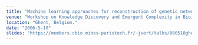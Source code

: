 ```yaml
---
title: "Machine learning approaches for reconstruction of genetic networks"
venue: "Workshop on Knowledge Discovery and Emergent Complexity in Bioinformatics (KBECB 2006)"
location: "Ghent, Belgium."
date: "2006-5-10"
slides: "https://members.cbio.mines-paristech.fr/~jvert/talks/060510ghent/ghent.pdf"
---
```

